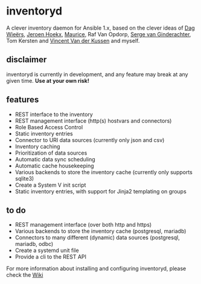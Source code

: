 # inventoryd
A clever inventory daemon for Ansible 1.x, based on the clever ideas of [Dag Wieërs](https://github.com/dagwieers), [Jeroen Hoekx](https://github.com/jhoekx), [Maurice](https://github.com/mho), Raf Van Opdorp, [Serge van Ginderachter](https://github.com/srvg), Tom Kersten and [Vincent Van der Kussen](https://github.com/vincentvdk) and myself.
## disclaimer
inventoryd is currently in development, and any feature may break at any given time.
**Use at your own risk!**
## features
+ REST interface to the inventory
+ REST management interface (http(s) hostvars and connectors)
+ Role Based Access Control
+ Static inventory entries
+ Connector to URI data sources (currently only json and csv)
+ Inventory caching
+ Prioritization of data sources
+ Automatic data sync scheduling
+ Automatic cache housekeeping
+ Various backends to store the inventory cache (currently only supports sqlite3)
+ Create a System V init script
+ Static inventory entries, with support for Jinja2 templating on groups

## to do
+ REST management interface (over both http and https)
+ Various backends to store the inventory cache (postgresql, mariadb)
+ Connectors to many different (dynamic) data sources (postgresql, mariadb, odbc)
+ Create a systemd unit file
+ Provide a cli to the REST API

For more information about installing and configuring inventoryd, please check the [Wiki](/bushvin/inventoryd/wiki)
